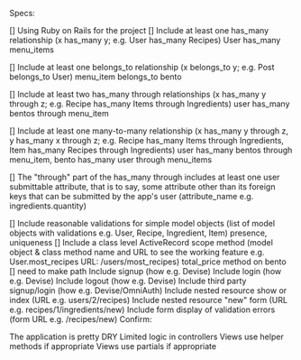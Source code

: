 Specs:

 [] Using Ruby on Rails for the project
 [] Include at least one has_many relationship (x has_many y; e.g. User has_many Recipes)
 User has_many menu_items

 [] Include at least one belongs_to relationship (x belongs_to y; e.g. Post belongs_to User)
 menu_item belongs_to bento

 [] Include at least two has_many through relationships (x has_many y through z; e.g. Recipe has_many Items through Ingredients)
 user has_many bentos through menu_item

 [] Include at least one many-to-many relationship (x has_many y through z, y has_many x through z; e.g. Recipe has_many Items through Ingredients, Item has_many Recipes through Ingredients)
 user has_many bentos through menu_item, bento has_many user through menu_items

 [] The "through" part of the has_many through includes at least one user submittable attribute, that is to say, some attribute other than its foreign keys that can be submitted by the app's user (attribute_name e.g. ingredients.quantity)

 [] Include reasonable validations for simple model objects (list of model objects with validations e.g. User, Recipe, Ingredient, Item)
 presence, uniqueness
 [] Include a class level ActiveRecord scope method (model object & class method name and URL to see the working feature e.g. User.most_recipes URL: /users/most_recipes)
 total_price method on bento
 [] need to make path
 Include signup (how e.g. Devise)
 Include login (how e.g. Devise)
 Include logout (how e.g. Devise)
 Include third party signup/login (how e.g. Devise/OmniAuth)
 Include nested resource show or index (URL e.g. users/2/recipes)
 Include nested resource "new" form (URL e.g. recipes/1/ingredients/new)
 Include form display of validation errors (form URL e.g. /recipes/new)
Confirm:

 The application is pretty DRY
 Limited logic in controllers
 Views use helper methods if appropriate
 Views use partials if appropriate
